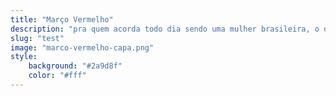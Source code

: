 ```yaml
---
title: "Março Vermelho"
description: "pra quem acorda todo dia sendo uma mulher brasileira, o dia 8 de março não é lá tão diferente assim, reflexões para pensar a feminilidade para além dos clichês "
slug: "test"
image: "marco-vermelho-capa.png"
style:
    background: "#2a9d8f"
    color: "#fff"
---
```

